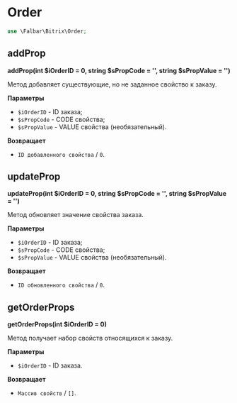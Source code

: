# Order

```php
use \Falbar\Bitrix\Order;
```

## addProp

**addProp(int $iOrderID = 0, string $sPropCode = '', string $sPropValue = '')**

Метод добавляет существующие, но не заданное свойство к заказу.

**Параметры**

* `$iOrderID` - ID заказа;
* `$sPropCode` - CODE свойства;
* `$sPropValue` - VALUE свойства (необязательный).

**Возвращает**

* `ID добавленного свойства` / `0`.

## updateProp

**updateProp(int $iOrderID = 0, string $sPropCode = '', string $sPropValue = '')**

Метод обновляет значение свойства заказа.

**Параметры**

* `$iOrderID` - ID заказа;
* `$sPropCode` - CODE свойства;
* `$sPropValue` - VALUE свойства (необязательный).

**Возвращает**

* `ID обновленного свойства` / `0`.

## getOrderProps

**getOrderProps(int $iOrderID = 0)**

Метод получает набор свойств относящихся к заказу.

**Параметры**

* `$iOrderID` - ID заказа.

**Возвращает**

* `Mассив свойств` / `[]`.